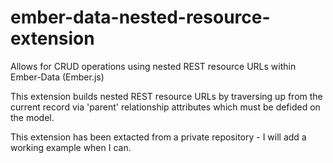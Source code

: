 ember-data-nested-resource-extension
====================================

Allows for CRUD operations using nested REST resource URLs within Ember-Data (Ember.js)

This extension builds nested REST resource URLs by traversing up from the current record via 'parent' relationship attributes which must be defided on the model.

This extension has been extacted from a private repository - I will add a working example when I can.
